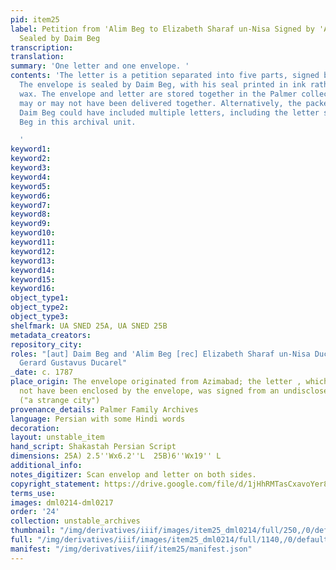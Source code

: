 ```yaml
---
pid: item25
label: Petition from 'Alim Beg to Elizabeth Sharaf un-Nisa Signed by 'Alim Beg + Envelope
  Sealed by Daim Beg
transcription:
translation:
summary: 'One letter and one envelope. '
contents: 'The letter is a petition separated into five parts, signed by ''Alim Beg.
  The envelope is sealed by Daim Beg, with his seal printed in ink rather than with
  wax. The envelope and letter are stored together in the Palmer collection, but they
  may or may not have been delivered together. Alternatively, the packet sealed by
  Daim Beg could have included multiple letters, including the letter signed by ''Ali
  Beg in this archival unit.

  '
keyword1:
keyword2:
keyword3:
keyword4:
keyword5:
keyword6:
keyword7:
keyword8:
keyword9:
keyword10:
keyword11:
keyword12:
keyword13:
keyword14:
keyword15:
keyword16:
object_type1:
object_type2:
object_type3:
shelfmark: UA SNED 25A, UA SNED 25B
metadata_creators:
repository_city:
roles: "[aut] Daim Beg and 'Alim Beg [rec] Elizabeth Sharaf un-Nisa Ducarel and/or
  Gerard Gustavus Ducarel"
_date: c. 1787
place_origin: The envelope originated from Azimabad; the letter , which may or may
  not have been enclosed by the envelope, was signed from an undisclosed location
  ("a strange city")
provenance_details: Palmer Family Archives
language: Persian with some Hindi words
decoration:
layout: unstable_item
hand_script: Shakastah Persian Script
dimensions: 25A) 2.5''Wx6.2''L  25B)6''Wx19'' L
additional_info:
notes_digitizer: Scan envelop and letter on both sides.
copyright_statement: https://drive.google.com/file/d/1jHhRMTasCxavoYer89Wn8_Xn65nL0sW0/view?usp=sharing
terms_use:
images: dml0214-dml0217
order: '24'
collection: unstable_archives
thumbnail: "/img/derivatives/iiif/images/item25_dml0214/full/250,/0/default.jpg"
full: "/img/derivatives/iiif/images/item25_dml0214/full/1140,/0/default.jpg"
manifest: "/img/derivatives/iiif/item25/manifest.json"
---
```

